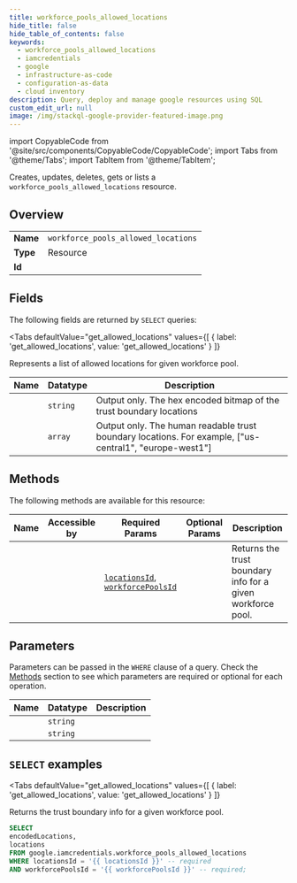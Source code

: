 ```yaml
--- 
title: workforce_pools_allowed_locations
hide_title: false
hide_table_of_contents: false
keywords:
  - workforce_pools_allowed_locations
  - iamcredentials
  - google
  - infrastructure-as-code
  - configuration-as-data
  - cloud inventory
description: Query, deploy and manage google resources using SQL
custom_edit_url: null
image: /img/stackql-google-provider-featured-image.png
---
```


import CopyableCode from '@site/src/components/CopyableCode/CopyableCode';
import Tabs from '@theme/Tabs';
import TabItem from '@theme/TabItem';

Creates, updates, deletes, gets or lists a <code>workforce_pools_allowed_locations</code> resource.

## Overview
<table><tbody>
<tr><td><b>Name</b></td><td><code>workforce_pools_allowed_locations</code></td></tr>
<tr><td><b>Type</b></td><td>Resource</td></tr>
<tr><td><b>Id</b></td><td><CopyableCode code="google.iamcredentials.workforce_pools_allowed_locations" /></td></tr>
</tbody></table>

## Fields

The following fields are returned by `SELECT` queries:

<Tabs
    defaultValue="get_allowed_locations"
    values={[
        { label: 'get_allowed_locations', value: 'get_allowed_locations' }
    ]}
>
<TabItem value="get_allowed_locations">

Represents a list of allowed locations for given workforce pool.

<table>
<thead>
    <tr>
    <th>Name</th>
    <th>Datatype</th>
    <th>Description</th>
    </tr>
</thead>
<tbody>
<tr>
    <td><CopyableCode code="encodedLocations" /></td>
    <td><code>string</code></td>
    <td>Output only. The hex encoded bitmap of the trust boundary locations</td>
</tr>
<tr>
    <td><CopyableCode code="locations" /></td>
    <td><code>array</code></td>
    <td>Output only. The human readable trust boundary locations. For example, ["us-central1", "europe-west1"]</td>
</tr>
</tbody>
</table>
</TabItem>
</Tabs>

## Methods

The following methods are available for this resource:

<table>
<thead>
    <tr>
    <th>Name</th>
    <th>Accessible by</th>
    <th>Required Params</th>
    <th>Optional Params</th>
    <th>Description</th>
    </tr>
</thead>
<tbody>
<tr>
    <td><a href="#get_allowed_locations"><CopyableCode code="get_allowed_locations" /></a></td>
    <td><CopyableCode code="select" /></td>
    <td><a href="#parameter-locationsId"><code>locationsId</code></a>, <a href="#parameter-workforcePoolsId"><code>workforcePoolsId</code></a></td>
    <td></td>
    <td>Returns the trust boundary info for a given workforce pool.</td>
</tr>
</tbody>
</table>

## Parameters

Parameters can be passed in the `WHERE` clause of a query. Check the [Methods](#methods) section to see which parameters are required or optional for each operation.

<table>
<thead>
    <tr>
    <th>Name</th>
    <th>Datatype</th>
    <th>Description</th>
    </tr>
</thead>
<tbody>
<tr id="parameter-locationsId">
    <td><CopyableCode code="locationsId" /></td>
    <td><code>string</code></td>
    <td></td>
</tr>
<tr id="parameter-workforcePoolsId">
    <td><CopyableCode code="workforcePoolsId" /></td>
    <td><code>string</code></td>
    <td></td>
</tr>
</tbody>
</table>

## `SELECT` examples

<Tabs
    defaultValue="get_allowed_locations"
    values={[
        { label: 'get_allowed_locations', value: 'get_allowed_locations' }
    ]}
>
<TabItem value="get_allowed_locations">

Returns the trust boundary info for a given workforce pool.

```sql
SELECT
encodedLocations,
locations
FROM google.iamcredentials.workforce_pools_allowed_locations
WHERE locationsId = '{{ locationsId }}' -- required
AND workforcePoolsId = '{{ workforcePoolsId }}' -- required;
```
</TabItem>
</Tabs>
